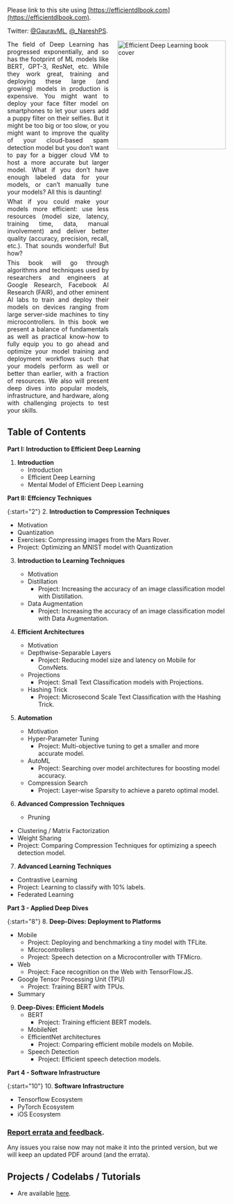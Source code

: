 
Please link to this site using [https://efficientdlbook.com](https://efficientdlbook.com).

Twitter: [@GauravML](https://twitter.com/GauravML), [@_NareshPS](https://twitter.com/_NareshPS).


<img src="static/images/book-cover.png" alt="Efficient Deep Learning book cover" 
  style="float:right;width:250px;">

<p align="justify" style="margin: 0px 270px 5px 0px;">
The field of Deep Learning has progressed exponentially, and so has the footprint of ML models like BERT, GPT-3, ResNet, etc. While they work great, training and deploying these large (and growing) models in production is expensive. You might want to deploy your face filter model on smartphones to let your users add a puppy filter on their selfies. But it might be too big or too slow, or you might want to improve the quality of your cloud-based spam detection model but you don’t want to pay for a bigger cloud VM to host a more accurate but larger model. What if you don’t have enough labeled data for your models, or can’t manually tune your models? All this is daunting!
</p>

<p align="justify" style="margin: 0px 270px 5px 0px;">
What if you could make your models more efficient: use less resources (model size, latency, training time, data, manual involvement) and deliver better quality (accuracy, precision, recall, etc.). That sounds wonderful! But how?
</p> 

<p align="justify" style="margin: 0px 270px 5px 0px;">
This book will go through algorithms and techniques used by researchers and engineers at Google Research, Facebook AI Research (FAIR), and other eminent AI labs to train and deploy their models on devices ranging from large server-side machines to tiny microcontrollers. In this book we present a balance of fundamentals as well as practical know-how to fully equip you to go ahead and optimize your model training and deployment workflows such that your models perform as well or better than earlier, with a fraction of resources. We also will present deep dives into popular models, infrastructure, and hardware, along with challenging projects to test your skills.
</p>


##  Table of Contents

**Part I: Introduction to Efficient Deep Learning**  

1. **Introduction**
   - Introduction
   - Efficient Deep Learning
   - Mental Model of Efficient Deep Learning

**Part II: Effciency Techniques**

{:start="2"}
2. **Introduction to Compression Techniques**
   - Motivation
   - Quantization
   - Exercises: Compressing images from the Mars Rover.
   - Project: Optimizing an MNIST model with Quantization


3. **Introduction to Learning Techniques**
    - Motivation
    - Distillation
      - Project: Increasing the accuracy of an image classification model with Distillation.
    - Data Augmentation
      - Project: Increasing the accuracy of an image classification model with Data Augmentation.

4. **Efficient Architectures**
    - Motivation
    - Depthwise-Separable Layers
      - Project: Reducing model size and latency on Mobile for ConvNets.
    - Projections
      - Project: Small Text Classification models with Projections.
    - Hashing Trick
      - Project: Microsecond Scale Text Classification with the Hashing Trick.

5. **Automation**
   - Motivation
   - Hyper-Parameter Tuning
     - Project: Multi-objective tuning to get a smaller and more accurate model.
   - AutoML
     - Project: Searching over model architectures for boosting model accuracy.
   - Compression Search
     - Project: Layer-wise Sparsity to achieve a pareto optimal model. 

6. **Advanced Compression Techniques**
   - Pruning
  - Clustering / Matrix Factorization
  - Weight Sharing
  - Project: Comparing Compression Techniques for optimizing a speech detection model.


7. **Advanced Learning Techniques**
  - Contrastive Learning
  - Project: Learning to classify with 10% labels.
  - Federated Learning

**Part 3 - Applied Deep Dives**

{:start="8"}
8. **Deep-Dives: Deployment to Platforms** 
   - Mobile
     - Project: Deploying and benchmarking a tiny model with TFLite.
     - Microcontrollers
     - Project: Speech detection on a Microcontroller with TFMicro.
   - Web
     - Project: Face recognition on the Web with TensorFlow.JS.
   - Google Tensor Processing Unit (TPU)
     - Project: Training BERT with TPUs.
   - Summary

9. **Deep-Dives: Efficient Models**
    - BERT
      - Project: Training efficient BERT models.
    - MobileNet
    - EfficientNet architectures
      - Project: Comparing efficient mobile models on Mobile.
    - Speech Detection
      - Project: Efficient speech detection models.

**Part 4 - Software Infrastructure**

{:start="10"}
10.   **Software Infrastructure**
   - Tensorflow Ecosystem
   - PyTorch Ecosystem
   - iOS Ecosystem


### [Report errata and feedback](https://github.com/EfficientDL/book/issues).

Any issues you raise now may not make it into the printed version, but we will keep an updated PDF around (and the errata).


## Projects / Codelabs / Tutorials

- Are available [here](https://github.com/EfficientDL/book/tree/main/codelabs). 